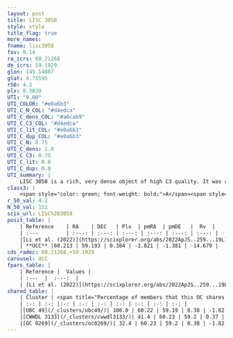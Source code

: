 ```yaml
---
layout: post
title: LISC 3058
style: style
title_flag: true
more_names: 
fname: lisc3058
fov: 0.14
ra_icrs: 60.21268
de_icrs: 59.1929
glon: 145.14887
glat: 4.75595
r50: 4.2
plx: 0.3839
UTI: "0.00"
UTI_COLOR: "#e0a6b3"
UTI_C_N_COL: "#d4edca"
UTI_C_dens_COL: "#a6cab9"
UTI_C_C3_COL: "#d4edca"
UTI_C_lit_COL: "#e0a6b3"
UTI_C_dup_COL: "#e0a6b3"
UTI_C_N: 0.75
UTI_C_dens: 1.0
UTI_C_C3: 0.75
UTI_C_lit: 0.0
UTI_C_dup: 0.0
UTI_summary: |
    LISC 3058 is a rich, very dense object of high C3 quality. It was recently reported in the literature.<br><br><span style="color: #99180f; font-weight: bold;">Warning: </span>This is very likely a duplicate object, which shares a large percentage of members with at least one previously reported entry.
class3: |
    <span style="color: green; font-weight: bold;">A</span><span style="color: #FFC300; font-weight: bold;">B</span>
r_50_val: 4.2
N_50_val: 111
scix_url: LISC%203058
posit_table: |
    | Reference    | RA    | DEC   | Plx  | pmRA  | pmDE   |  Rv  |
    | :---         | :---: | :---: | :---: | :---: | :---: | :---: |
    |[Li et al. (2022)](https://scixplorer.org/abs/2022ApJS..259...19L) | 60.204 | 59.199 | 0.365 | -1.833 | -1.366 | -- |
    | **UCC** |60.213 | 59.193 | 0.384 | -1.821 | -1.381 | -14.679 | 
cds_radec: 60.21268,+59.1929
carousel: UCC
fpars_table: |
    | Reference |  Values |
    | :---  |  :---:  |
    | [Li et al. (2022)](https://scixplorer.org/abs/2022ApJS..259...19L) | `E(V-I)=0.9, m-M=12.0, Age=1.7, Z=0.008, fbin=0.53` |
shared_table: |
    | Cluster | <span title="Percentage of members that this OC shares with the ones listed">%</span>   | RA   | DEC   | Plx   | pmRA  | pmDE  | Rv | UTI |
    | :-: | :-: |:-: | :-: | :-: | :-: | :-: | :-: | :-: |
    |[UBC 49](/_clusters/ubc49/)| 100.0 | 60.22 | 59.19 | 0.38 | -1.82 | -1.38 | -14.68 |0.75 |
    |[CWWDL 3133](/_clusters/cwwdl3133/)| 41.4 | 60.23 | 59.2 | 0.37 | -1.83 | -1.38 | -14.68 |0.0 |
    |[OC 0269](/_clusters/oc0269/)| 32.4 | 60.23 | 59.2 | 0.38 | -1.82 | -1.38 | -14.68 |0.0 |
---
```

